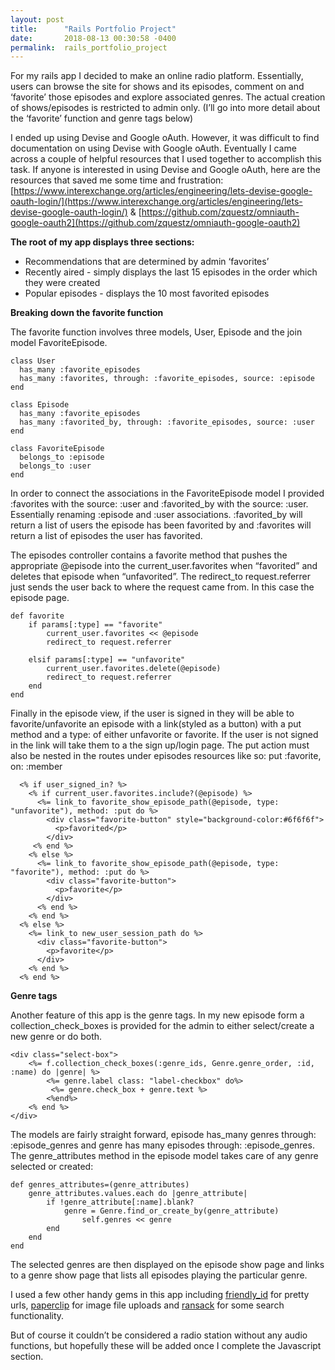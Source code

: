 ```yaml
---
layout: post
title:      "Rails Portfolio Project"
date:       2018-08-13 00:30:58 -0400
permalink:  rails_portfolio_project
---
```



For my rails app I decided to make an online radio platform. Essentially, users can browse the site for shows and its episodes, comment on and ‘favorite’ those episodes and explore associated genres. The actual creation of shows/episodes is restricted to admin only. (I’ll go into more detail about the ‘favorite’ function and genre tags below)

I ended up using Devise and Google oAuth. However, it was difficult to find documentation on using Devise with Google oAuth. Eventually I came across a couple of helpful resources that I used together to accomplish this task. If anyone is interested in using Devise and Google oAuth, here are the resources that saved me some time and frustration: [https://www.interexchange.org/articles/engineering/lets-devise-google-oauth-login/](https://www.interexchange.org/articles/engineering/lets-devise-google-oauth-login/) & [https://github.com/zquestz/omniauth-google-oauth2](https://github.com/zquestz/omniauth-google-oauth2)

**The root of my app displays three sections:**
- Recommendations that are determined by admin ‘favorites’
- Recently aired - simply displays the last 15 episodes in the order which they were created
- Popular episodes - displays the 10 most favorited episodes


**Breaking down the favorite function** 

The favorite function involves three models, User, Episode and the join model FavoriteEpisode.
```
class User
  has_many :favorite_episodes
  has_many :favorites, through: :favorite_episodes, source: :episode
end

class Episode
  has_many :favorite_episodes
  has_many :favorited_by, through: :favorite_episodes, source: :user
end

class FavoriteEpisode
  belongs_to :episode
  belongs_to :user
end
```

In order to connect the associations in the FavoriteEpisode model I provided :favorites with the source: :user and :favorited_by with the source: :user. Essentially renaming :episode and :user associations. :favorited_by will return a list of users the episode has been favorited by and :favorites will return a list of episodes the user has favorited.

The episodes controller contains a favorite method that pushes the appropriate @episode into the current_user.favorites when “favorited” and deletes that episode when “unfavorited”. The redirect_to request.referrer just sends the user back to where the request came from. In this case the episode page.
```
def favorite
	if params[:type] == "favorite"
		current_user.favorites << @episode
		redirect_to request.referrer

	elsif params[:type] == "unfavorite"
		current_user.favorites.delete(@episode)
		redirect_to request.referrer
	end
end
```

Finally in the episode view, if the user is signed in they will be able to favorite/unfavorite an episode with a link(styled as a button) with a put method and a type: of either unfavorite or favorite. If the user is not signed in the link will take them to a the sign up/login page. The put action must also be nested in the routes under episodes resources like so: put :favorite, on: :member
```
  <% if user_signed_in? %>
    <% if current_user.favorites.include?(@episode) %>
      <%= link_to favorite_show_episode_path(@episode, type: "unfavorite"), method: :put do %>
        <div class="favorite-button" style="background-color:#6f6f6f">
          <p>favorited</p>
        </div>
     <% end %>
    <% else %>
      <%= link_to favorite_show_episode_path(@episode, type: "favorite"), method: :put do %>
        <div class="favorite-button">
          <p>favorite</p>
        </div>
      <% end %>
    <% end %>
  <% else %>
    <%= link_to new_user_session_path do %>
      <div class="favorite-button">
        <p>favorite</p>
      </div>
    <% end %>
  <% end %>
```


**Genre tags**

Another feature of this app is the genre tags. In my new episode form a collection_check_boxes is provided for the admin to either select/create a new genre or do both. 
```
<div class="select-box">
	<%= f.collection_check_boxes(:genre_ids, Genre.genre_order, :id, :name) do |genre| %>
		<%= genre.label class: "label-checkbox" do%>
		 <%= genre.check_box + genre.text %>
		<%end%>
	<% end %>
</div>
```

The models are fairly straight forward, episode has_many genres through: :episode_genres and genre has many episodes through: :episode_genres. The genre_attributes method in the episode model takes care of any genre selected or created:
```
def genres_attributes=(genre_attributes)
	genre_attributes.values.each do |genre_attribute|
		if !genre_attribute[:name].blank?
			genre = Genre.find_or_create_by(genre_attribute)
				self.genres << genre
		end
	end
end
```
The selected genres are then displayed on the episode show page and links to a genre show page that lists all episodes playing the particular genre.

I used a few other handy gems in this app including [friendly_id](https://rubygems.org/gems/friendly_id/versions/5.1.0 ) for pretty urls, [paperclip](https://rubygems.org/gems/paperclip) for image file uploads and [ransack](https://rubygems.org/gems/ransack) for some search functionality. 

But of course it couldn’t be considered a radio station without any audio functions, but hopefully these will be added once I complete the Javascript section.
